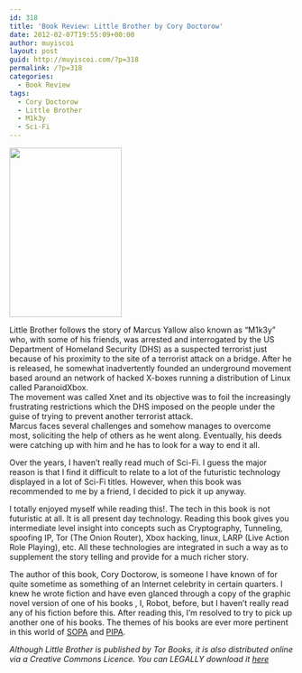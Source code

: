 ```yaml
---
id: 318
title: 'Book Review: Little Brother by Cory Doctorow'
date: 2012-02-07T19:55:09+00:00
author: muyiscoi
layout: post
guid: http://muyiscoi.com/?p=318
permalink: /?p=318
categories:
  - Book Review
tags:
  - Cory Doctorow
  - Little Brother
  - M1k3y
  - Sci-Fi
---
```

<p style="text-align: left;">
  <a href="https://muyiscoi.com/blog/wp-content/uploads/2012/02/Little-Brother.jpg"><img class="size-medium wp-image-319 aligncenter" title="Little-Brother" src="https://muyiscoi.com/blog/wp-content/uploads/2012/02/Little-Brother-199x300.jpg" alt="" width="199" height="300" /></a>
</p>

<p style="text-align: left;">
  Little Brother follows the story of Marcus Yallow also known as &#8220;M1k3y&#8221; who, with some of his friends, was arrested and interrogated by the US Department of Homeland Security (DHS) as a suspected terrorist just because of his proximity to the site of a terrorist attack on a bridge. After he is released, he somewhat inadvertently founded an underground movement based around an network of hacked X-boxes running a distribution of Linux called ParanoidXbox.<br /> The movement was called Xnet and its objective was to foil the increasingly frustrating restrictions which the DHS imposed on the people under the guise of trying to prevent another terrorist attack.<br /> Marcus faces several challenges and somehow manages to overcome most, soliciting the help of others as he went along. Eventually, his deeds were catching up with him and he has to look for a way to end it all.
</p>

Over the years, I haven&#8217;t really read much of Sci-Fi. I guess the major reason is that I find it difficult to relate to a lot of the futuristic technology displayed in a lot of Sci-Fi titles. However, when this book was recommended to me by a friend, I decided to pick it up anyway.
  
I totally enjoyed myself while reading this!. The tech in this book is not futuristic at all. It is all present day technology. Reading this book gives you intermediate level insight into concepts such as Cryptography, Tunneling, spoofing IP, Tor (The Onion Router), Xbox hacking, linux, LARP (Live Action Role Playing), etc. All these technologies are integrated in such a way as to supplement the story telling and provide for a much richer story.
  
The author of this book, Cory Doctorow, is someone I have known of for quite sometime as something of an Internet celebrity in certain quarters. I knew he wrote fiction and have even glanced through a copy of the graphic novel version of one of his books , I, Robot, before, but I haven&#8217;t really read any of his fiction before this. After reading this, I&#8217;m resolved to try to pick up another one of his books. The themes of his books are ever more pertinent in this world of [SOPA](http://en.wikipedia.org/wiki/SOPA) and [PIPA](http://en.wikipedia.org/wiki/PIPA).

<p style="text-align: left;">
  <em>Although Little Brother is published by Tor Books, it is also distributed online via a Creative Commons Licence. You can LEGALLY download it <a href="http://craphound.com/littlebrother/download/">here</a></em>
</p>